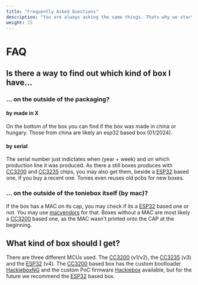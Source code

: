 ```yaml
---
title: "Frequently Asked Questions"
description: "You are always asking the same things. Thats why we started this page so you can find the answer yourself =)"
weight: 15
---
```

# FAQ
## Is there a way to find out which kind of box I have...
### ... on the outside of the packaging?
#### by made in X
On the bottom of the box you can find if the box was made in china or hungary. Those from china are likely an esp32 based box (01/2024).
#### by serial
The serial number just indictates when (year + week) and on which production line it was produced. As there a still boxes produces with [CC3200](/docs/box-variants/cc3200/) and [CC3235](/docs/box-variants/cc3235/) chips, you may also get them, beside a [ESP32](/docs/box-variants/esp32/) based one, if you buy a recent one. Tonies even reuses old pcbs for new boxes. 
### ... on the outside of the toniebox itself (by mac)?
If the box has a MAC on its cap, you may check if its a [ESP32](/docs/box-variants/esp32/) based one or not. You may use [macvendors](https://macvendors.com/) for that. Boxes without a MAC are most likely a [CC3200](/docs/box-variants/cc3200/) based one, as the MAC wasn't printed onto the CAP at the beginning.

## What kind of box should I get?
There are three different MCUs used. The [CC3200](/docs/box-variants/cc3200/) (v1/v2), the [CC3235](/docs/box-variants/cc3235/) (v3) and the [ESP32](/docs/box-variants/esp32/) (v4).
The [CC3200](/docs/box-variants/cc3200/) based box has the custom bootloader [HackieboxNG](/docs/custom-firmware/cc3200/hackieboxng-bl/) and the custom PoC firmware [Hackiebox](/docs/custom-firmware/cc3200/hackiebox-cfw) available, but for the future we recommend the [ESP32](/docs/box-variants/esp32/) based box.
